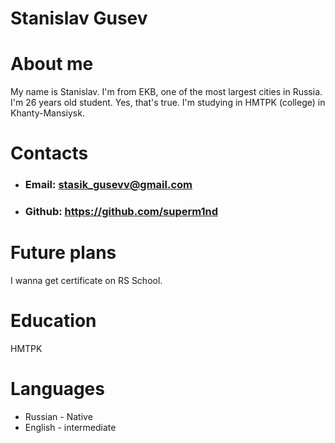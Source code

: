 # Stanislav Gusev
# About me
My name is Stanislav. I'm from EKB, one of the most largest cities in Russia. I'm 26 years old student. Yes, that's true. I'm studying in HMTPK (college) in Khanty-Mansiysk. 
# Contacts
* ### Email: stasik_gusevv@gmail.com
* ### Github: https://github.com/superm1nd
# Future plans
I wanna get certificate on RS School.
# Education
HMTPK
# Languages 
* Russian - Native
* English - intermediate